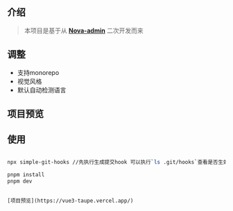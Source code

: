 ## 介绍

> 本项目是基于从 **[Nova-admin](https://github.com/chansee97/nova-admin)** 二次开发而来

## 调整

- 支持monorepo
- 视觉风格
- 默认自动检测语言

## 项目预览

## 使用

```bash

npx simple-git-hooks //先执行生成提交hook 可以执行`ls .git/hooks`查看是否生效

pnpm install
pnpm dev
```
```

[项目预览](https://vue3-taupe.vercel.app/)
